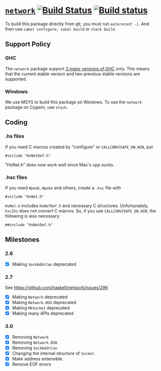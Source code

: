 # [`network`](http://hackage.haskell.org/package/network) [![Build Status](https://travis-ci.org/haskell/network.svg?branch=master)](https://travis-ci.org/haskell/network) [![Build status](https://ci.appveyor.com/api/projects/status/5erq63o4m29bhl57/branch/master?svg=true)](https://ci.appveyor.com/project/eborden/network/branch/master)

To build this package directly from git, you must run `autoreconf -i`.
And then use `cabal configure; cabal build` or `stack build`.

## Support Policy

### GHC

The `network` package support [3 major versions of GHC](https://downloads.haskell.org/~ghc/latest/docs/html/users_guide/intro.html#ghc-version-numbering-policy) only.
This means that the current stable version and two previous stable versions are supported.

### Windows

We use MSYS to build this package on Windows.
To use the `network` package on Cygwin, use `stack`.

## Coding

### .hs files

If you need C macros created by "configure" or `CALLCONV`/`SAFE_ON_WIN`, put

```
#include "HsNetDef.h"
```

"HsNet.h" does now work well since Mac's cpp sucks.

### .hsc files

If you need `#peek`, `#poke` and others, create a `.hsc` file with

```
#include "HsNet.h"
```

`HsNet.h` includes `HsNefDef.h` and necessary C structures.
Unfortunately, `hsc2hs` does not convert C macros.
So, if you use `CALLCONV`/`SAFE_ON_WIN`, the following is also necessary:

```
##include "HsNetDef.h"
```

## Milestones

### 2.6

- [x] Making `SockAddrCan` deprecated

### 2.7

See https://github.com/haskell/network/issues/296

- [x] Making `Network` deprecated
- [x] Making `Network.BSD` deprecated
- [x] Making `MkSocket` deprecated
- [x] Making many APIs deprecated

### 3.0

- [x] Removing `Network`
- [x] Removing `Network.BSD`
- [x] Removing `SockAddrCan`
- [x] Changing the internal structure of `Socket`.
- [x] Make address extensible.
- [x] Remove EOF errors
